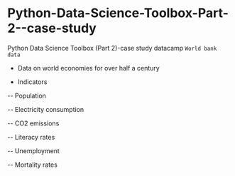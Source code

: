 # Python-Data-Science-Toolbox-Part-2--case-study
Python Data Science Toolbox (Part 2)-case study datacamp `World bank data`

- Data on world economies for over half a century

- Indicators

-- Population

-- Electricity consumption


-- CO2 emissions

-- Literacy rates

-- Unemployment

-- Mortality rates
